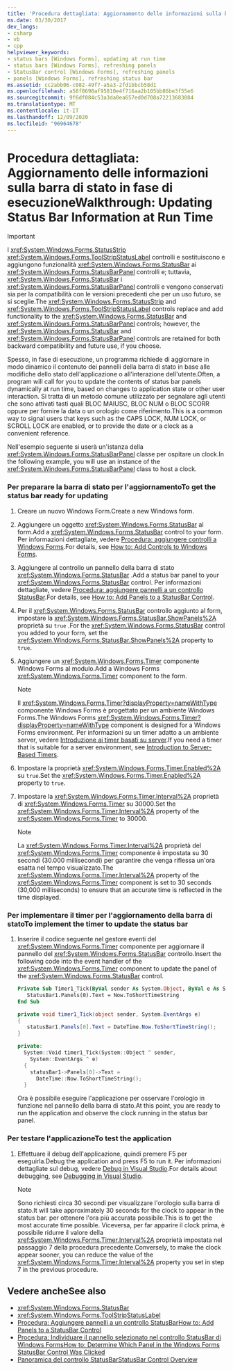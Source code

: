 ```yaml
---
title: 'Procedura dettagliata: Aggiornamento delle informazioni sulla barra di stato in fase di esecuzione'
ms.date: 03/30/2017
dev_langs:
- csharp
- vb
- cpp
helpviewer_keywords:
- status bars [Windows Forms], updating at run time
- status bars [Windows Forms], refreshing panels
- StatusBar control [Windows Forms], refreshing panels
- panels [Windows Forms], refreshing status bar
ms.assetid: cc2abb06-c082-49f7-a5a3-2fd1bbcb58d1
ms.openlocfilehash: a58f8698af95810e4f716aa2b105bb86be3f55e6
ms.sourcegitcommit: 9f6df084c53a3da0ea657ed0d708a72213683084
ms.translationtype: MT
ms.contentlocale: it-IT
ms.lasthandoff: 12/09/2020
ms.locfileid: "96964678"
---
```

# <a name="walkthrough-updating-status-bar-information-at-run-time"></a><span data-ttu-id="8969a-102">Procedura dettagliata: Aggiornamento delle informazioni sulla barra di stato in fase di esecuzione</span><span class="sxs-lookup"><span data-stu-id="8969a-102">Walkthrough: Updating Status Bar Information at Run Time</span></span>

> [!IMPORTANT]
> <span data-ttu-id="8969a-103">I <xref:System.Windows.Forms.StatusStrip> <xref:System.Windows.Forms.ToolStripStatusLabel> controlli e sostituiscono e aggiungono funzionalità <xref:System.Windows.Forms.StatusBar> ai <xref:System.Windows.Forms.StatusBarPanel> controlli e; tuttavia, <xref:System.Windows.Forms.StatusBar> i <xref:System.Windows.Forms.StatusBarPanel> controlli e vengono conservati sia per la compatibilità con le versioni precedenti che per un uso futuro, se si sceglie.</span><span class="sxs-lookup"><span data-stu-id="8969a-103">The <xref:System.Windows.Forms.StatusStrip> and <xref:System.Windows.Forms.ToolStripStatusLabel> controls replace and add functionality to the <xref:System.Windows.Forms.StatusBar> and <xref:System.Windows.Forms.StatusBarPanel> controls; however, the <xref:System.Windows.Forms.StatusBar> and <xref:System.Windows.Forms.StatusBarPanel> controls are retained for both backward compatibility and future use, if you choose.</span></span>  
  
 <span data-ttu-id="8969a-104">Spesso, in fase di esecuzione, un programma richiede di aggiornare in modo dinamico il contenuto dei pannelli della barra di stato in base alle modifiche dello stato dell'applicazione o all'interazione dell'utente.</span><span class="sxs-lookup"><span data-stu-id="8969a-104">Often, a program will call for you to update the contents of status bar panels dynamically at run time, based on changes to application state or other user interaction.</span></span> <span data-ttu-id="8969a-105">Si tratta di un metodo comune utilizzato per segnalare agli utenti che sono attivati tasti quali BLOC MAIUSC, BLOC NUM o BLOC SCORR oppure per fornire la data o un orologio come riferimento.</span><span class="sxs-lookup"><span data-stu-id="8969a-105">This is a common way to signal users that keys such as the CAPS LOCK, NUM LOCK, or SCROLL LOCK are enabled, or to provide the date or a clock as a convenient reference.</span></span>  
  
 <span data-ttu-id="8969a-106">Nell'esempio seguente si userà un'istanza della <xref:System.Windows.Forms.StatusBarPanel> classe per ospitare un clock.</span><span class="sxs-lookup"><span data-stu-id="8969a-106">In the following example, you will use an instance of the <xref:System.Windows.Forms.StatusBarPanel> class to host a clock.</span></span>  
  
### <a name="to-get-the-status-bar-ready-for-updating"></a><span data-ttu-id="8969a-107">Per preparare la barra di stato per l'aggiornamento</span><span class="sxs-lookup"><span data-stu-id="8969a-107">To get the status bar ready for updating</span></span>  
  
1. <span data-ttu-id="8969a-108">Creare un nuovo Windows Form.</span><span class="sxs-lookup"><span data-stu-id="8969a-108">Create a new Windows form.</span></span>  
  
2. <span data-ttu-id="8969a-109">Aggiungere un oggetto <xref:System.Windows.Forms.StatusBar> al form.</span><span class="sxs-lookup"><span data-stu-id="8969a-109">Add a <xref:System.Windows.Forms.StatusBar> control to your form.</span></span> <span data-ttu-id="8969a-110">Per informazioni dettagliate, vedere [Procedura: aggiungere controlli a Windows Forms](how-to-add-controls-to-windows-forms.md).</span><span class="sxs-lookup"><span data-stu-id="8969a-110">For details, see [How to: Add Controls to Windows Forms](how-to-add-controls-to-windows-forms.md).</span></span>  
  
3. <span data-ttu-id="8969a-111">Aggiungere al controllo un pannello della barra di stato <xref:System.Windows.Forms.StatusBar> .</span><span class="sxs-lookup"><span data-stu-id="8969a-111">Add a status bar panel to your <xref:System.Windows.Forms.StatusBar> control.</span></span> <span data-ttu-id="8969a-112">Per informazioni dettagliate, vedere [Procedura: aggiungere pannelli a un controllo StatusBar](how-to-add-panels-to-a-statusbar-control.md).</span><span class="sxs-lookup"><span data-stu-id="8969a-112">For details, see [How to: Add Panels to a StatusBar Control](how-to-add-panels-to-a-statusbar-control.md).</span></span>  
  
4. <span data-ttu-id="8969a-113">Per il <xref:System.Windows.Forms.StatusBar> controllo aggiunto al form, impostare la <xref:System.Windows.Forms.StatusBar.ShowPanels%2A> proprietà su `true` .</span><span class="sxs-lookup"><span data-stu-id="8969a-113">For the <xref:System.Windows.Forms.StatusBar> control you added to your form, set the <xref:System.Windows.Forms.StatusBar.ShowPanels%2A> property to `true`.</span></span>  
  
5. <span data-ttu-id="8969a-114">Aggiungere un <xref:System.Windows.Forms.Timer> componente Windows Forms al modulo.</span><span class="sxs-lookup"><span data-stu-id="8969a-114">Add a Windows Forms <xref:System.Windows.Forms.Timer> component to the form.</span></span>  
  
    > [!NOTE]
    > <span data-ttu-id="8969a-115">Il <xref:System.Windows.Forms.Timer?displayProperty=nameWithType> componente Windows Forms è progettato per un ambiente Windows Forms.</span><span class="sxs-lookup"><span data-stu-id="8969a-115">The Windows Forms <xref:System.Windows.Forms.Timer?displayProperty=nameWithType> component is designed for a Windows Forms environment.</span></span> <span data-ttu-id="8969a-116">Per informazioni su un timer adatto a un ambiente server, vedere [Introduzione ai timer basati su server](/previous-versions/visualstudio/visual-studio-2008/tb9yt5e6(v=vs.90)).</span><span class="sxs-lookup"><span data-stu-id="8969a-116">If you need a timer that is suitable for a server environment, see [Introduction to Server-Based Timers](/previous-versions/visualstudio/visual-studio-2008/tb9yt5e6(v=vs.90)).</span></span>  
  
6. <span data-ttu-id="8969a-117">Impostare la proprietà <xref:System.Windows.Forms.Timer.Enabled%2A> su `true`.</span><span class="sxs-lookup"><span data-stu-id="8969a-117">Set the <xref:System.Windows.Forms.Timer.Enabled%2A> property to `true`.</span></span>  
  
7. <span data-ttu-id="8969a-118">Impostare la <xref:System.Windows.Forms.Timer.Interval%2A> proprietà di <xref:System.Windows.Forms.Timer> su 30000.</span><span class="sxs-lookup"><span data-stu-id="8969a-118">Set the <xref:System.Windows.Forms.Timer.Interval%2A> property of the <xref:System.Windows.Forms.Timer> to 30000.</span></span>  
  
    > [!NOTE]
    > <span data-ttu-id="8969a-119">La <xref:System.Windows.Forms.Timer.Interval%2A> proprietà del <xref:System.Windows.Forms.Timer> componente è impostata su 30 secondi (30.000 millisecondi) per garantire che venga riflessa un'ora esatta nel tempo visualizzato.</span><span class="sxs-lookup"><span data-stu-id="8969a-119">The <xref:System.Windows.Forms.Timer.Interval%2A> property of the <xref:System.Windows.Forms.Timer> component is set to 30 seconds (30,000 milliseconds) to ensure that an accurate time is reflected in the time displayed.</span></span>  
  
### <a name="to-implement-the-timer-to-update-the-status-bar"></a><span data-ttu-id="8969a-120">Per implementare il timer per l'aggiornamento della barra di stato</span><span class="sxs-lookup"><span data-stu-id="8969a-120">To implement the timer to update the status bar</span></span>  
  
1. <span data-ttu-id="8969a-121">Inserire il codice seguente nel gestore eventi del <xref:System.Windows.Forms.Timer> componente per aggiornare il pannello del <xref:System.Windows.Forms.StatusBar> controllo.</span><span class="sxs-lookup"><span data-stu-id="8969a-121">Insert the following code into the event handler of the <xref:System.Windows.Forms.Timer> component to update the panel of the <xref:System.Windows.Forms.StatusBar> control.</span></span>  
  
    ```vb  
    Private Sub Timer1_Tick(ByVal sender As System.Object, ByVal e As System.EventArgs) Handles Timer1.Tick  
       StatusBar1.Panels(0).Text = Now.ToShortTimeString  
    End Sub  
    ```  
  
    ```csharp  
    private void timer1_Tick(object sender, System.EventArgs e)  
    {  
       statusBar1.Panels[0].Text = DateTime.Now.ToShortTimeString();  
    }  
    ```  
  
    ```cpp  
    private:  
      System::Void timer1_Tick(System::Object ^ sender,  
        System::EventArgs ^ e)  
      {  
        statusBar1->Panels[0]->Text =  
          DateTime::Now.ToShortTimeString();  
      }  
    ```  
  
     <span data-ttu-id="8969a-122">Ora è possibile eseguire l'applicazione per osservare l'orologio in funzione nel pannello della barra di stato.</span><span class="sxs-lookup"><span data-stu-id="8969a-122">At this point, you are ready to run the application and observe the clock running in the status bar panel.</span></span>  
  
### <a name="to-test-the-application"></a><span data-ttu-id="8969a-123">Per testare l'applicazione</span><span class="sxs-lookup"><span data-stu-id="8969a-123">To test the application</span></span>  
  
1. <span data-ttu-id="8969a-124">Effettuare il debug dell'applicazione, quindi premere F5 per eseguirla.</span><span class="sxs-lookup"><span data-stu-id="8969a-124">Debug the application and press F5 to run it.</span></span> <span data-ttu-id="8969a-125">Per informazioni dettagliate sul debug, vedere [Debug in Visual Studio](/visualstudio/debugger/debugger-feature-tour).</span><span class="sxs-lookup"><span data-stu-id="8969a-125">For details about debugging, see [Debugging in Visual Studio](/visualstudio/debugger/debugger-feature-tour).</span></span>  
  
    > [!NOTE]
    > <span data-ttu-id="8969a-126">Sono richiesti circa 30 secondi per visualizzare l'orologio sulla barra di stato.</span><span class="sxs-lookup"><span data-stu-id="8969a-126">It will take approximately 30 seconds for the clock to appear in the status bar.</span></span> <span data-ttu-id="8969a-127">per ottenere l'ora più accurata possibile.</span><span class="sxs-lookup"><span data-stu-id="8969a-127">This is to get the most accurate time possible.</span></span> <span data-ttu-id="8969a-128">Viceversa, per far apparire il clock prima, è possibile ridurre il valore della <xref:System.Windows.Forms.Timer.Interval%2A> proprietà impostata nel passaggio 7 della procedura precedente.</span><span class="sxs-lookup"><span data-stu-id="8969a-128">Conversely, to make the clock appear sooner, you can reduce the value of the <xref:System.Windows.Forms.Timer.Interval%2A> property you set in step 7 in the previous procedure.</span></span>  
  
## <a name="see-also"></a><span data-ttu-id="8969a-129">Vedere anche</span><span class="sxs-lookup"><span data-stu-id="8969a-129">See also</span></span>

- <xref:System.Windows.Forms.StatusBar>
- <xref:System.Windows.Forms.ToolStripStatusLabel>
- [<span data-ttu-id="8969a-130">Procedura: Aggiungere pannelli a un controllo StatusBar</span><span class="sxs-lookup"><span data-stu-id="8969a-130">How to: Add Panels to a StatusBar Control</span></span>](how-to-add-panels-to-a-statusbar-control.md)
- [<span data-ttu-id="8969a-131">Procedura: Individuare il pannello selezionato nel controllo StatusBar di Windows Forms</span><span class="sxs-lookup"><span data-stu-id="8969a-131">How to: Determine Which Panel in the Windows Forms StatusBar Control Was Clicked</span></span>](determine-which-panel-wf-statusbar-control-was-clicked.md)
- [<span data-ttu-id="8969a-132">Panoramica del controllo StatusBar</span><span class="sxs-lookup"><span data-stu-id="8969a-132">StatusBar Control Overview</span></span>](statusbar-control-overview-windows-forms.md)
